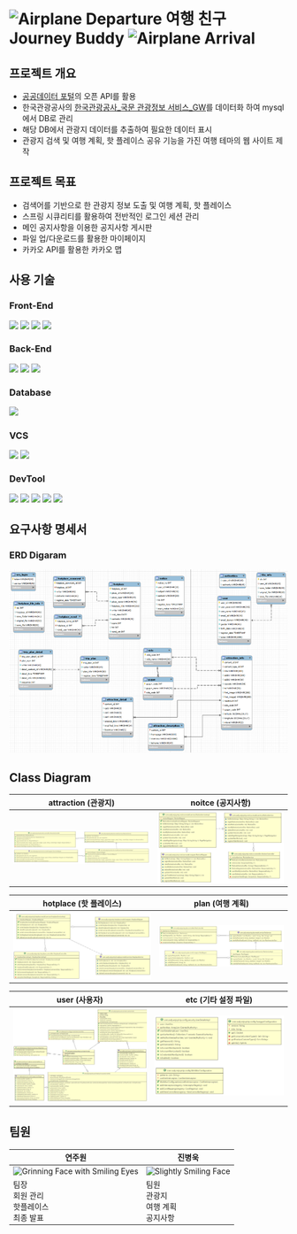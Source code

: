 # <img src="https://raw.githubusercontent.com/Tarikul-Islam-Anik/Animated-Fluent-Emojis/master/Emojis/Travel%20and%20places/Airplane%20Departure.png" alt="Airplane Departure" width="50" height="50" /> 여행 친구 Journey Buddy <img src="https://raw.githubusercontent.com/Tarikul-Islam-Anik/Animated-Fluent-Emojis/master/Emojis/Travel%20and%20places/Airplane%20Arrival.png" alt="Airplane Arrival" width="50" height="50" />

## 프로젝트 개요

- [공공데이터 포털](http://data.go.kr)의 오픈 API를 활용
- 한국관광공사의 [한국관광공사\_국문 관광정보 서비스\_GW](https://www.data.go.kr/data/15101578/openapi.do)를 데이터화 하여 mysql에서 DB로 관리
- 해당 DB에서 관광지 데이터를 추출하여 필요한 데이터 표시
- 관광지 검색 및 여행 계획, 핫 플레이스 공유 기능을 가진 여행 테마의 웹 사이트 제작


## 프로젝트 목표

- 검색어를 기반으로 한 관광지 정보 도출 및 여행 계획, 핫 플레이스
- 스프링 시큐리티를 활용하여 전반적인 로그인 세션 관리
- 메인 공지사항을 이용한 공지사항 게시판
- 파일 업/다운로드를 활용한 마이페이지
- 카카오 API를 활용한 카카오 맵


## 사용 기술

### Front-End

<div>
  <img src="https://img.shields.io/badge/Vue.js [2.7.14]-4FC08D?style=for-the-badge&logo=Vue.js&logoColor=white" />
  <img src="https://img.shields.io/badge/HTML5-E34F26?style=for-the-badge&logo=HTML5&logoColor=white">
  <img src="https://img.shields.io/badge/CSS3-1572B6?style=for-the-badge&logo=CSS3&logoColor=white" />
  <img src="https://img.shields.io/badge/JavaScript-F7DF1E?style=for-the-badge&logo=JavaScript&logoColor=white" />
</div>

### Back-End

<div>
  <img src="https://img.shields.io/badge/Java [8]-007396?style=for-the-badge&logo=openjdk&logoColor=white" />
  <img src="https://img.shields.io/badge/Spring Boot [2.7.11]-6DB33F?style=for-the-badge&logo=Spring Boot&logoColor=white" />
  <img src="https://img.shields.io/badge/Spring Security [2.5.0]-6DB33F?style=for-the-badge&logo=Spring Security&logoColor=white" />
</div>

### Database

<div>
  <img src="https://img.shields.io/badge/MySQL [8.0.32]-4479A1?style=for-the-badge&logo=MySQL&logoColor=white" />
</div>

### VCS

<div>
  <img src="https://img.shields.io/badge/Git-F05032?style=for-the-badge&logo=Git&logoColor=white" />
  <img src="https://img.shields.io/badge/GitLab-F05032?style=for-the-badge&logo=GitLab&logoColor=white" />
</div>

### DevTool

<div>
  <img src="https://img.shields.io/badge/Visual Studio Code-007ACC?style=for-the-badge&logo=Visual Studio Code&logoColor=white" />
  <img src="https://img.shields.io/badge/Eclipse IDE-2C2255?style=for-the-badge&logo=Eclipse IDE&logoColor=white" />
  <img src="https://img.shields.io/badge/STS [3.9.14]-6DB33F?style=for-the-badge&logo=Spring&logoColor=white" />
  <img src="https://img.shields.io/badge/Work Bench [8.0]-4479A1?style=for-the-badge&logo=MySQL&logoColor=white" />
  <img src="https://img.shields.io/badge/Postman-FF6C37?style=for-the-badge&logo=Postman&logoColor=white" />
</div>


## 요구사항 명세서

### ERD Digaram

![ERD-Diagram](/README_IMG/DB/ERD%20Diagram.png)

## Class Diagram

| attraction (관광지) | noitce (공지사항) |
| --- | --- |
| ![attraction](/README_IMG/Class_Diagram/class_diagram_01.PNG) | ![notice](/README_IMG/Class_Diagram/class_diagram_03.PNG) |

| hotplace (핫 플레이스) | plan (여행 계획) |
| --- | --- |
| ![notice](README_IMG/Class_Diagram/class_diagram_04.PNG) | ![plan](README_IMG/Class_Diagram/class_diagram_05.PNG) | 

| user (사용자) | etc (기타 설정 파일) |
| --- | --- |
| ![user](README_IMG/Class_Diagram/class_diagram_06.PNG) | ![etc](/README_IMG/Class_Diagram/class_diagram_02.PNG) | 


## 팀원

| 연주원 | 진병욱 |
| --- | --- |
| <img src="https://raw.githubusercontent.com/Tarikul-Islam-Anik/Animated-Fluent-Emojis/master/Emojis/Smilies/Grinning%20Face%20with%20Smiling%20Eyes.png" alt="Grinning Face with Smiling Eyes" width="150" height="150" /> | <img src="https://raw.githubusercontent.com/Tarikul-Islam-Anik/Animated-Fluent-Emojis/master/Emojis/Smilies/Slightly%20Smiling%20Face.png" alt="Slightly Smiling Face" width="150" height="150" /> |
| 팀장 <br>회원 관리 <br>핫플레이스 <br>최종 발표 | 팀원 <br>관광지 <br>여행 계획 <br>공지사항 |

